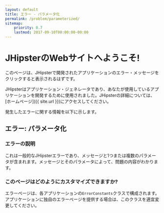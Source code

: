 ```yaml
---
layout: default
title: エラー - パラメータ化
permalink: /problem/parameterized/
sitemap:
    priority: 0.7
    lastmod: 2017-09-10T00:00:00-00:00
---
```


# <i class="fa fa-map-signs"></i>JHipsterのWebサイトへようこそ!

このページは、JHipsterで開発されたアプリケーションのエラー・メッセージをクリックすると表示されるはずです。

JHipsterはアプリケーション・ジェネレータであり、あなたが使用しているアプリケーションを開発するために使用されました。JHipsterの詳細については、[ホームページ]({{ site.url }})にアクセスしてください。

発生したエラーに関する情報を以下に示します。

## <i class="fa fa-warning"></i> エラー: パラメータ化

### エラーの説明

これは一般的なJHipsterエラーであり、メッセージと1つまたは複数のパラメータが含まれます。メッセージとそのパラメータによって、問題の内容がわかります。

### このページはどのようにカスタマイズできますか?

エラーページは、各アプリケーションの`ErrorConstants`クラスで構成されます。アプリケーションに独自のエラーページを提供する場合は、このクラスを適宜変更してください。

<br><br><br><br><br><br><br><br><br><br><br><br><br>
